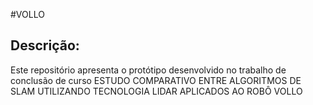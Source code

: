 #VOLLO
## Descrição:
Este repositório apresenta o protótipo desenvolvido no trabalho de conclusão de curso ESTUDO COMPARATIVO ENTRE ALGORITMOS DE SLAM UTILIZANDO TECNOLOGIA LIDAR APLICADOS AO ROBÔ VOLLO



